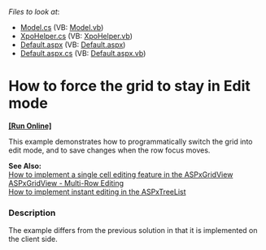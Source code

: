 <!-- default file list -->
*Files to look at*:

* [Model.cs](./CS/WebSite/App_Code/Model.cs) (VB: [Model.vb](./VB/WebSite/App_Code/Model.vb))
* [XpoHelper.cs](./CS/WebSite/App_Code/XpoHelper.cs) (VB: [XpoHelper.vb](./VB/WebSite/App_Code/XpoHelper.vb))
* [Default.aspx](./CS/WebSite/Default.aspx) (VB: [Default.aspx](./VB/WebSite/Default.aspx))
* [Default.aspx.cs](./CS/WebSite/Default.aspx.cs) (VB: [Default.aspx.vb](./VB/WebSite/Default.aspx.vb))
<!-- default file list end -->
# How to force the grid to stay in Edit mode
<!-- run online -->
**[[Run Online]](https://codecentral.devexpress.com/e1447/)**
<!-- run online end -->


<p>This example demonstrates how to programmatically switch the grid into edit mode, and to save changes when the row focus moves.</p><p><strong>See Also:</strong><br />
<a href="https://www.devexpress.com/Support/Center/p/E430">How to implement a single cell editing feature in the ASPxGridView</a><br />
<a href="https://www.devexpress.com/Support/Center/p/E158">ASPxGridView - Multi-Row Editing</a><br />
<a href="https://www.devexpress.com/Support/Center/p/E1241">How to implement instant editing in the ASPxTreeList</a></p>


<h3>Description</h3>

<p>The example differs from the previous solution in that it is implemented on the client side.</p>

<br/>


